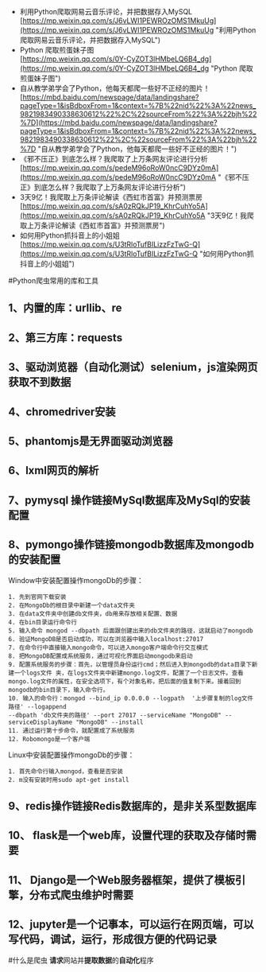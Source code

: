 - 利用Python爬取网易云音乐评论，并把数据存入MySQL<br>[https://mp.weixin.qq.com/s/J6vLWI1PEWROzOMS1MkuUg](https://mp.weixin.qq.com/s/J6vLWI1PEWROzOMS1MkuUg "利用Python爬取网易云音乐评论，并把数据存入MySQL")
- Python 爬取煎蛋妹子图<br>[https://mp.weixin.qq.com/s/0Y-CyZOT3lHMbeLQ6B4_dg](https://mp.weixin.qq.com/s/0Y-CyZOT3lHMbeLQ6B4_dg "Python 爬取煎蛋妹子图")
- 自从教学弟学会了Python，他每天都爬一些好不正经的图片！<br>[https://mbd.baidu.com/newspage/data/landingshare?pageType=1&isBdboxFrom=1&context=%7B%22nid%22%3A%22news_9821983490338630612%22%2C%22sourceFrom%22%3A%22bjh%22%7D](https://mbd.baidu.com/newspage/data/landingshare?pageType=1&isBdboxFrom=1&context=%7B%22nid%22%3A%22news_9821983490338630612%22%2C%22sourceFrom%22%3A%22bjh%22%7D "自从教学弟学会了Python，他每天都爬一些好不正经的图片！")
- 《邪不压正》到底怎么样？我爬取了上万条网友评论进行分析<br>[https://mp.weixin.qq.com/s/pedeM96oRoW0ncC9DYz0mA](https://mp.weixin.qq.com/s/pedeM96oRoW0ncC9DYz0mA "《邪不压正》到底怎么样？我爬取了上万条网友评论进行分析")
- 3天9亿！我爬取上万条评论解读《西虹市首富》并预测票房<br>[https://mp.weixin.qq.com/s/sA0zRQkJP19_KhrCuhYo5A](https://mp.weixin.qq.com/s/sA0zRQkJP19_KhrCuhYo5A "3天9亿！我爬取上万条评论解读《西虹市首富》并预测票房")
- 如何用Python抓抖音上的小姐姐<br>[https://mp.weixin.qq.com/s/U3tRloTufBILizzFzTwG-Q](https://mp.weixin.qq.com/s/U3tRloTufBILizzFzTwG-Q "如何用Python抓抖音上的小姐姐")

#Python爬虫常用的库和工具
## 1、内置的库：urllib、re
## 2、第三方库：requests
## 3、驱动浏览器（自动化测试）selenium，js渲染网页获取不到数据
## 4、chromedriver安装
## 5、phantomjs是无界面驱动浏览器
## 6、lxml网页的解析
## 7、pymysql 操作链接MySql数据库及MySql的安装配置
## 8、pymongo操作链接mongodb数据库及mongodb的安装配置

Window中安装配置操作mongoDb的步骤：
	
    1. 先到官网下载安装
    2. 在MongoDb的根目录中新建一个data文件夹
    3. 在data文件夹中创建db文件夹，db用来存放相关配置、数据
    4. 在bin目录运行命令行
    5. 输入命令 mongod --dbpath 后面跟创建出来的db文件夹的路径，这就启动了mongodb
	6. 验证MongoDB是否启动成功，可以在浏览器中输入localhost:27017
	7. 在命令行中直接输入mongo命令，可以进入mongo客户端命令行交互模式
	8. 把MongoDB配置成系统服务，通过可视化界面启动mongodb来启动
	9. 配置系统服务的步骤：首先，以管理员身份运行cmd；然后进入到mongodb的data目录下新建一个logs文件 夹，在logs文件夹中新建mongo.log文件，配置了一个日志文件。查看mongo.log文件的属性，在安全选项下，有个对象名称，把后面的值复制下来。接着回到mongodb的bin目录下，输入命令行。
	10. 输入的命令行：mongod --bind_ip 0.0.0.0 --logpath  '上步骤复制的log文件路径' --logappend
	--dbpath 'db文件夹的路径' --port 27017 --serviceName "MongoDB" --serviceDisplayName "MongoDB" --install
	11. 通过运行第十步命令，就配置成了系统服务
	12. Robomongo是一个客户端

Linux中安装配置操作mongoDb的步骤：
		
	1. 首先命令行输入mongod，查看是否安装
	2. m没有安装时用sudo apt-get install


## 9、redis操作链接Redis数据库的，是非关系型数据库

## 10、 flask是一个web库，设置代理的获取及存储时需要
## 11、 Django是一个Web服务器框架，提供了模板引擎，分布式爬虫维护时需要
## 12、jupyter是一个记事本，可以运行在网页端，可以写代码，调试，运行，形成很方便的代码记录

#什么是爬虫
**请求**网站并**提取数据**的**自动化**程序
